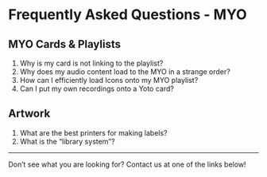 
# Frequently Asked Questions - MYO

## MYO Cards & Playlists

1.  Why is my card is not linking to the playlist?
2.  Why does my audio content load to the MYO in a strange order?
3.  How can I efficiently load Icons onto my MYO playlist?
4.  Can I put my own recordings onto a Yoto card?

## Artwork

1.  What are the best printers for making labels?
2.  What is the “library system”?

---

Don’t see what you are looking for? Contact us at one of the links below!